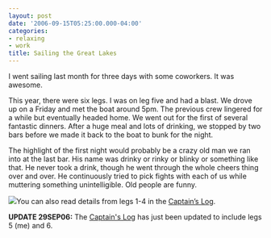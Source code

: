 ```yaml
---
layout: post
date: '2006-09-15T05:25:00.000-04:00'
categories:
- relaxing
- work
title: Sailing the Great Lakes
---
```


I went sailing last month for three days with some coworkers. It was awesome.

This year, there were six legs. I was on leg five and had a blast. We drove up on a Friday and met the boat around 5pm. The previous crew lingered for a while but eventually headed home. We went out for the first of several fantastic dinners. After a huge meal and lots of drinking, we stopped by two bars before we made it back to the boat to bunk for the night.

The highlight of the first night would probably be a crazy old man we ran into at the last bar. His name was drinky or rinky or blinky or something like that. He never took a drink, though he went through the whole cheers thing over and over. He continuously tried to pick fights with each of us while muttering something unintelligible. Old people are funny.

![](/assets/2006/)You can also read details from legs 1-4 in the [Captain’s Log](http://www.bumboat.com/log/log2006north.htm).

**UPDATE 29SEP06:** The [Captain's Log](http://www.bumboat.com/log/log2006north.htm) has just been updated to include legs 5 (me) and 6.